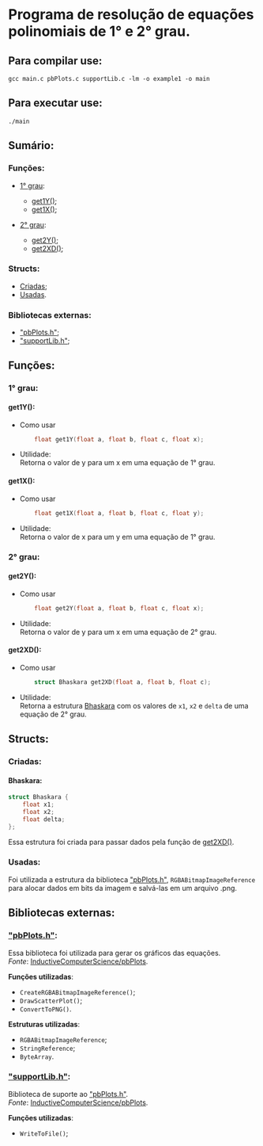 
# Programa de resolução de equações polinomiais de 1° e 2° grau.


## Para compilar use:  
`gcc main.c pbPlots.c supportLib.c -lm -o example1 -o main`

## Para executar use:  
`./main`

## Sumário:

### Funções:

- [1° grau](#1-grau):
  - [get1Y()](#get1y);
  - [get1X()](#get1x);

- [2° grau](#2-grau):
  - [get2Y()](#get2y);
  - [get2XD()](#get2xd);

### Structs:

- [Criadas](#criadas);
- [Usadas](#usadas).

### Bibliotecas externas:

- ["pbPlots.h"](#-pbplotsh-);
- ["supportLib.h"](#-supportlibh-);


## Funções:

### 1° grau:

#### get1Y():

- Como usar
    ```c
        float get1Y(float a, float b, float c, float x);
    ```
  
- Utilidade:  
    Retorna o valor de y para um x em uma equação de 1° grau.

#### get1X():

- Como usar
    ```c
        float get1X(float a, float b, float c, float y);
    ```
- Utilidade:  
    Retorna o valor de x para um y em uma equação de 1° grau.

### 2° grau:

#### get2Y():

- Como usar
    ```c
        float get2Y(float a, float b, float c, float x);
    ```
- Utilidade:  
  Retorna o valor de y para um x em uma equação de 2° grau.

#### get2XD():

- Como usar
    ```c
        struct Bhaskara get2XD(float a, float b, float c);
    ```
- Utilidade:  
  Retorna a estrutura [Bhaskara](#bhaskara) com os valores de `x1`, `x2` e `delta` de uma equação de 2° grau.

## Structs:

### Criadas:

#### Bhaskara:

```c
struct Bhaskara {
    float x1;
    float x2;
    float delta;
};
```
Essa estrutura foi criada para passar dados pela função de [get2XD()](#get2xd).

### Usadas:

Foi utilizada a estrutura da biblioteca ["pbPlots.h"](), `RGBABitmapImageReference` para alocar dados em bits da imagem e salvá-las em um arquivo .png.

## Bibliotecas externas:

### ["pbPlots.h"]():

Essa biblioteca foi utilizada para gerar os gráficos das equações.  
_Fonte_: [InductiveComputerScience/pbPlots](https://github.com/InductiveComputerScience/pbPlots/tree/master/C).

__Funções utilizadas__:

- `CreateRGBABitmapImageReference()`;
- `DrawScatterPlot()`;
- `ConvertToPNG()`.

__Estruturas utilizadas__:

- `RGBABitmapImageReference`;
- `StringReference`;
- `ByteArray`.

### ["supportLib.h"]():

Biblioteca de suporte ao ["pbPlots.h"]().  
_Fonte_: [InductiveComputerScience/pbPlots](https://github.com/InductiveComputerScience/pbPlots/tree/master/C).  

__Funções utilizadas__:

- `WriteToFile()`;
